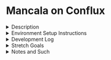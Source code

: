 # Mancala on Conflux 

<details><summary>Description</summary>
<p>  

Creating the game of Mancala on Conflux as part of the Conflux/Reach Bounty Hack.  

</p>
</details>
<details><summary>Environment Setup Instructions</summary>
<p>

- clone the repository
- open a terminal to the `cbh-mancala` folder 
- from there run the command `yarn install`
- once that has completed run `cd contract`
- (if on Windows) run the `wsl` command to switch over to linux
- run the `curl https://docs.reach.sh/reach -o reach ; chmod +x reach` command to download reach into the contract folder
- run the `./reach version` command to ensure it installed
- run the `./reach compile` command to build the contract
- run the `REACH_CONNECTOR_MODE=CFX ./reach devnet` command
- start up a new terminal and navigate to the `cbh-mancala` folder 
- now run the `yarn dev` command to run the application

</p>
</details>
<details><summary>Development Log</summary>
<p>

7/14/21
- create github for project
- check out next.js fireship tutorial
- create initital next.js boilerplate
- review bounty hack document
- create readme after implementing boilerplate
- check out next.js tutorial
- watch video on mancala rules
- ask mentor about mancala ruleset for this project
- look into component libraries (UIKit looks like it'll work)
- consult past projects and recount missteps

7/17/21
- check out next.js hosting tutorial
- deploy the boilerplate on vercel
- sketch out some ideas on how this will look

7/19/21
- create state management system
- create basic account connect setup

7/20/21
- write up some ideas on how the contract will work
- set up the boilerplate of the rsh + mjs files

7/21/21
- create pseudo-code draft of contract
- set up place bets and end

7/22/21
- start work on basic piece moving logic

7/23/21: busy all day 

7/24/21
- wrap up draft of piece moving logic
- attempt to implement draft of piece moving logic
- consult the reach tic tac toe example to see how games are actually done inside reach contracts
- start rebuilding piece moving logic

7/25/21
- complete initial draft of piece moving logic

7/26/21
- test and modify broken piece moving logic

7/27/21
- test and modify broken piece moving logic

7/28/21
- test and modify broken piece moving logic
- implement require() and assume() in piece moving draft

7/29/21
- test and modify broken piece moving logic

7/30/21
- fix errors with draft of piece moving logic

7/31/21
- create draft of board
- start plotting out the frontend architecture
- start work on wallet layer
- decide on file naming convention
- decide on using semicolons or not
- start work on draft of branching modal system
- build out drafts of the rest of the pages for the modal

8/1/21
- work on "have the index.mjs file complete one actual test of the game"

8/2/21
- complete "have the index.mjs file complete one actual test of the game"
- get caught on an issue while trying to implement contract layer

8/4/21
- start work on contract layer

8/5/21
- organize folder structure

8/6/21
- 11th hour dash: add commented out features while contract is being fixed
    - have "connect wallet" button open modal
    - figure out how to randomize starting turns
    - add in extra turn when you score a point
    - add in win logic that transfers the contract balance to the winner

8/7/21
- update package.json to eliminate [refresh issue](https://github.com/vercel/next.js/issues/10061)
- get moves from players through the UI 
- let the player know when its their turn

Backlog
- check out next.js tips and tricks
- halfway point recap
- update favicon
- test out connecting to the Conflux network
- start integrating UI framework
- update board after player moves a houses pieces

</p>
</details>
<details><summary>Stretch Goals</summary>
<p>  

- No copy-and-pasting of contract invites: A system that allows users to pick their next game based on currently running games  
- Alternate rules: different common rulesets that can be chosen by the user who starts the game.
- Make bets optional
- Possibly change state management systems
- Learn some ways to optimize the contract
- add in win logic for emptying the board to the winner
- Add in take-opposite-house rule

</p>
</details>
<details><summary>Notes and Such</summary>
<p>  

Notes:
- Start with rsh + mjs files, move to frontend, then add styling
- The board has 14 inlets. 12 of these have pieces moving through them, but two of them are linear in that the pool either increases or resets. This contract needs to track the movement of pieces through or to those inlets. 
- Due to the first player having an advantage, there will need to be a coinflip to ensure fairness
- While the game is running it flips back and forth between two player. However, there are extra turns and other things that change matters
- An array can be mutated using `set`
- Unlike in tic tac toe, you don’t need to check if a move is valid
- The board loops which should make this interesting
- The passage of time inside the game is going to take place inside a while loop
- You’d have a moveStack function that would take an array index and disperse the number of pieces at that array index farther down the chain
- I might want to start with an automated (static) game just to get an idea of how it would work
- In that case the first iteration would be the while loop automatically flipping back and forth as the pieces choose their turns randomly
- The rsh and mjs file need to be done by the 30th
- something in the updatedBoard is not allowing it to be returned to the frontend
- something is also happening when the board is given a houseIndex of 7
- when I don't return the updatedPoints, I can give the function 0 through 12 and it'll be fine
- start adding new stuff to the contract even if it isn't working; it be commented out for now and enabled later
- start setting up the frontend even though it isn't functional yet
- completing one game as a test took roughly half an hour 

- frontend architecture stuff
    - create the components for the basic board
    - create the "contract layer" through which contract data will be accessed
    - start work on a branching modal system

- syntax rules
    - files names will be in PascalCase unless they need to be in a different format due to functionality convetions (i.e. how Next.js deals with page routes);
    - no semicolons will be used in the frontend of this project


Questions: 
- I still have no idea how to get the board looping idea to work
    - You would have a dynamic function that consumes the number of pieces and then uses a modulus function to place them across the array
- Now how does this loop know whether or not to place a piece in the end box?
    - I might be able to fix this with one check at the beginning to see if the dispersal will get to your box, deduct it from the amount, and then trigger the dispersal
- How extra moves would work?
    - I think this would just be a trigger that inverts the boolean that determines whose turn it is
    - Or a check to see if you get an extra turn that skips the existing functionality
- What is the first iteration of this contract?
    - The first iteration would be the while loop automatically flipping back and forth as the pieces choose their turns randomly


</p>
</details>
